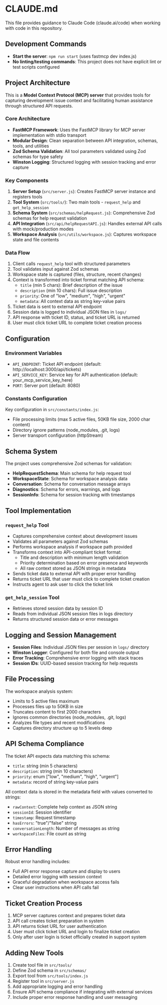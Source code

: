# CLAUDE.md

This file provides guidance to Claude Code (claude.ai/code) when working with code in this repository.

## Development Commands

- **Start the server**: `npm run start` (uses fastmcp dev index.js)
- **No linting/testing commands**: This project does not have explicit lint or test scripts configured

## Project Architecture

This is a **Model Context Protocol (MCP) server** that provides tools for capturing development issue context and facilitating human assistance through structured API requests.

### Core Architecture

- **FastMCP Framework**: Uses the FastMCP library for MCP server implementation with stdio transport
- **Modular Design**: Clean separation between API integration, schemas, tools, and utilities
- **Zod Schema Validation**: All tool parameters validated using Zod schemas for type safety
- **Winston Logging**: Structured logging with session tracking and error capture

### Key Components

1. **Server Setup** (`src/server.js`): Creates FastMCP server instance and registers tools
2. **Tool System** (`src/tools/`): Two main tools - `request_help` and `get_help_session`
3. **Schema System** (`src/schemas/helpRequest.js`): Comprehensive Zod schemas for help request validation
4. **API Integration** (`src/api/helpRequestAPI.js`): Handles external API calls with mock/production modes
5. **Workspace Analysis** (`src/utils/workspace.js`): Captures workspace state and file contents

### Data Flow

1. Client calls `request_help` tool with structured parameters
2. Tool validates input against Zod schemas
3. Workspace state is captured (files, structure, recent changes)
4. Context is transformed into ticket format matching API schema:
   - `title` (min 5 chars): Brief description of the issue
   - `description` (min 10 chars): Full issue description
   - `priority`: One of "low", "medium", "high", "urgent"
   - `metadata`: All context data as string key-value pairs
5. Ticket data is sent to external API endpoint
6. Session data is logged to individual JSON files in `logs/`
7. API response with ticket ID, status, and ticket URL is returned
8. User must click ticket URL to complete ticket creation process

## Configuration

### Environment Variables

- `API_ENDPOINT`: Ticket API endpoint (default: http://localhost:3000/api/tickets)
- `API_SERVICE_KEY`: Service key for API authentication (default: your_mcp_service_key_here)
- `PORT`: Server port (default: 8080)

### Constants Configuration

Key configuration in `src/constants/index.js`:
- File processing limits (max 5 active files, 50KB file size, 2000 char content)
- Directory ignore patterns (node_modules, .git, logs)
- Server transport configuration (httpStream)

## Schema System

The project uses comprehensive Zod schemas for validation:

- **HelpRequestSchema**: Main schema for help request tool
- **WorkspaceState**: Schema for workspace analysis data
- **Conversation**: Schema for conversation message arrays
- **Diagnostics**: Schema for errors, warnings, and logs
- **SessionInfo**: Schema for session tracking with timestamps

## Tool Implementation

### `request_help` Tool
- Captures comprehensive context about development issues
- Validates all parameters against Zod schemas
- Performs workspace analysis if workspace path provided
- Transforms context into API-compliant ticket format:
  - Title and description with minimum length validation
  - Priority determination based on error presence and keywords
  - All raw context stored as JSON strings in metadata
- Sends ticket data to external API with proper error handling
- Returns ticket URL that user must click to complete ticket creation
- Instructs agent to ask user to click the ticket link

### `get_help_session` Tool
- Retrieves stored session data by session ID
- Reads from individual JSON session files in logs directory
- Returns structured session data or error messages

## Logging and Session Management

- **Session Files**: Individual JSON files per session in `logs/` directory
- **Winston Logger**: Configured for both file and console output
- **Error Tracking**: Comprehensive error logging with stack traces
- **Session IDs**: UUID-based session tracking for help requests

## File Processing

The workspace analysis system:
- Limits to 5 active files maximum
- Processes files up to 50KB in size
- Truncates content to first 2000 characters
- Ignores common directories (node_modules, .git, logs)
- Analyzes file types and recent modifications
- Captures directory structure up to 5 levels deep

## API Schema Compliance

The ticket API expects data matching this schema:
- `title`: string (min 5 characters)
- `description`: string (min 10 characters) 
- `priority`: enum ["low", "medium", "high", "urgent"]
- `metadata`: record of string key-value pairs

All context data is stored in the metadata field with values converted to strings:
- `rawContext`: Complete help context as JSON string
- `sessionId`: Session identifier
- `timestamp`: Request timestamp
- `hasErrors`: "true"/"false" string
- `conversationLength`: Number of messages as string
- `workspaceFiles`: File count as string

## Error Handling

Robust error handling includes:
- Full API error response capture and display to users
- Detailed error logging with session context
- Graceful degradation when workspace access fails
- Clear user instructions when API calls fail

## Ticket Creation Process

1. MCP server captures context and prepares ticket data
2. API call creates ticket preparation in system
3. API returns ticket URL for user authentication
4. User must click ticket URL and login to finalize ticket creation
5. Only after user login is ticket officially created in support system

## Adding New Tools

1. Create tool file in `src/tools/`
2. Define Zod schema in `src/schemas/`
3. Export tool from `src/tools/index.js`
4. Register tool in `src/server.js`
5. Add appropriate logging and error handling
6. Ensure API schema compliance if integrating with external services
7. Include proper error response handling and user messaging